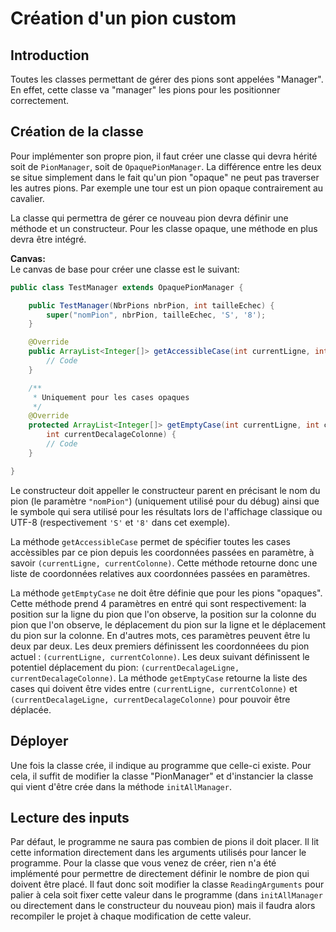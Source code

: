 # Création d'un pion custom

## Introduction
Toutes les classes permettant de gérer des pions sont appelées "Manager".  En effet, cette classe va "manager" les pions pour les positionner correctement.

## Création de la classe
Pour implémenter son propre pion, il faut créer une classe qui devra hérité soit de `PionManager`, soit de `OpaquePionManager`.  La différence entre les deux se situe simplement dans le fait qu'un pion "opaque" ne peut pas traverser les autres pions.  Par exemple une tour est un pion opaque contrairement au cavalier.

La classe qui permettra de gérer ce nouveau pion devra définir une méthode et un constructeur.  Pour les classe opaque, une méthode en plus devra être intégré.


**Canvas:**                           
Le canvas de base pour créer une classe est le suivant:           
```java        
public class TestManager extends OpaquePionManager {

    public TestManager(NbrPions nbrPion, int tailleEchec) {
        super("nomPion", nbrPion, tailleEchec, 'S', '8');
    }

    @Override
    public ArrayList<Integer[]> getAccessibleCase(int currentLigne, int currentColonne) {
        // Code
    }

    /**
     * Uniquement pour les cases opaques
     */
    @Override
    protected ArrayList<Integer[]> getEmptyCase(int currentLigne, int currentColonne, int currentDecalageLigne, 
        int currentDecalageColonne) {
        // Code
    }

}
```

Le constructeur doit appeller le constructeur parent en précisant le nom du pion (le paramètre `"nomPion"`) (uniquement utilisé pour du débug) ainsi que le symbole qui sera utilisé pour les résultats lors de l'affichage classique ou UTF-8 (respectivement `'S'` et `'8'` dans cet exemple).

La méthode `getAccessibleCase` permet de spécifier toutes les cases accèssibles par ce pion depuis les coordonnées passées en paramètre, à savoir `(currentLigne, currentColonne)`.  Cette méthode retourne donc une liste de coordonnées relatives aux coordonnées passées en paramètres.

La méthode `getEmptyCase` ne doit être définie que pour les pions "opaques".  Cette méthode prend 4 paramètres en entré qui sont respectivement: la position sur la ligne du pion que l'on observe, la position sur la colonne du pion que l'on observe, le déplacement du pion sur la ligne et le déplacement du pion sur la colonne.  En d'autres mots, ces paramètres peuvent être lu deux par deux.  Les deux premiers définissent les coordonnéees du pion actuel : `(currentLigne, currentColonne)`.  Les deux suivant définissent le potentiel déplacement du pion: `(currentDecalageLigne, currentDecalageColonne)`.  La méthode `getEmptyCase` retourne la liste des cases qui doivent être vides entre `(currentLigne, currentColonne)` et `(currentDecalageLigne, currentDecalageColonne)` pour pouvoir être déplacée.

## Déployer
Une fois la classe crée, il indique au programme que celle-ci existe.  Pour cela, il suffit de modifier la classe "PionManager" et d'instancier la classe qui vient d'être crée dans la méthode `initAllManager`.

## Lecture des inputs
Par défaut, le programme ne saura pas combien de pions il doit placer.  Il lit cette information directement dans les arguments utilisés pour lancer le programme.  Pour la classe que vous venez de créer, rien n'a été implémenté pour permettre de directement définir le nombre de pion qui doivent être placé. Il faut donc soit modifier la classe `ReadingArguments` pour palier à cela soit fixer cette valeur dans le programme (dans `initAllManager` ou directement dans le constructeur du nouveau pion) mais il faudra alors recompiler le projet à chaque modification de cette valeur.

